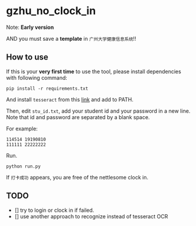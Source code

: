 # gzhu_no_clock_in

Note: **Early version**

AND you must save a **template** in `广州大学健康信息系统`!!

## How to use

If this is your **very first time** to use the tool, please install dependencies with following command:

``` shell
pip install -r requirements.txt
```

And install `tesseract` from this [link](https://digi.bib.uni-mannheim.de/tesseract/) and add to PATH.

Then, edit `stu_id.txt`, add your student id and your password in a new line. Note that id and password are separated by a blank space.

For example:

``` text
114514 19190810
111111 22222222
```

Run.

``` shell
python run.py
```

If `打卡成功` appears, you are free of the nettlesome clock in.

## TODO

- [] try to login or clock in if failed.
- [] use another approach to recognize instead of tesseract OCR